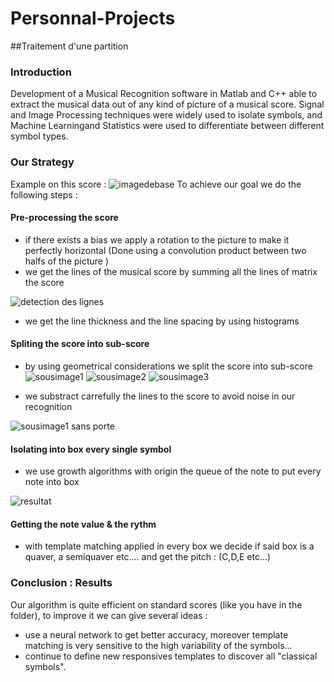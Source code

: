 # Personnal-Projects

##Traitement d'une partition

### Introduction
Development of a Musical Recognition software in Matlab and C++ able to extract the musical data out of any kind of picture of a musical score. Signal and Image Processing techniques were widely used to isolate symbols, and Machine Learningand Statistics were used to differentiate between different symbol types.

### Our Strategy 
Example on this score :
![imagedebase](https://cloud.githubusercontent.com/assets/22492839/20073374/4a06019a-a52c-11e6-9a69-3666511e7969.jpg)
To achieve our goal we do the following steps : 

#### Pre-processing the score
- if there exists a bias we apply a rotation to the picture to make it perfectly horizontal (Done using a convolution product between two halfs of the picture )
- we get the lines of the musical score by summing all the lines of matrix the score

![detection des lignes](https://cloud.githubusercontent.com/assets/22492839/20073620/345def32-a52d-11e6-9b20-66a258fd335b.jpg)

- we get the line thickness and the line spacing by using histograms

#### Spliting the score into sub-score
- by using geometrical considerations we split the score into sub-score
![sousimage1](https://cloud.githubusercontent.com/assets/22492839/20073400/6e413f5c-a52c-11e6-9ae3-a7e6d247f83e.jpg)
![sousimage2](https://cloud.githubusercontent.com/assets/22492839/20073730/b21bc6b0-a52d-11e6-91d6-b9bfaae67971.jpg)
![sousimage3](https://cloud.githubusercontent.com/assets/22492839/20073758/c503f810-a52d-11e6-8293-f887af023504.jpg)

- we substract carrefully the lines to the score to avoid noise in our recognition


![sousimage1 sans porte](https://cloud.githubusercontent.com/assets/22492839/20073399/6e40e502-a52c-11e6-859d-c92d120bf63c.jpg)

#### Isolating into box every single symbol
- we use growth algorithms with origin the queue of the note to put every note into box

![resultat](https://cloud.githubusercontent.com/assets/22492839/20073398/6e401fd2-a52c-11e6-99b0-0f1ccb221589.png)


#### Getting the note value & the rythm
- with template matching applied in every box we decide if said box is a quaver, a semiquaver etc.... and get the pitch : (C,D,E etc...)

### Conclusion : Results
Our algorithm is quite efficient on standard scores (like you have in the folder), to improve it we can give several ideas :
- use a neural network to get better accuracy, moreover template matching is very sensitive to the high variability of the symbols...
- continue to define new responsives templates to discover all "classical symbols".
